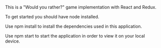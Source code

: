 This is a "Would you rather?" game implementation with React and Redux.

To get started you should have node installed.

Use npm install to install the dependencies used in this application.

Use npm start to start the application in order to view it on your local device.